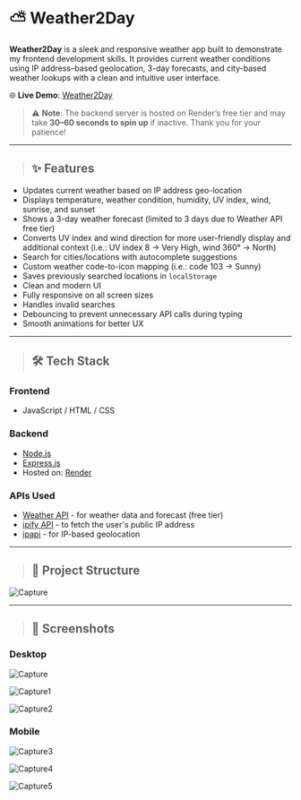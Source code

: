 # ⛅ Weather2Day

**Weather2Day** is a sleek and responsive weather app built to demonstrate my frontend development skills. 
It provides current weather conditions using IP address–based geolocation, 3-day forecasts, and city-based weather 
lookups with a clean and intuitive user interface.

🌐 **Live Demo**: [Weather2Day](https://zhouw9n.github.io/Weather2Day/)

> ⚠️ **Note**: The backend server is hosted on Render’s free tier and may take **30–60 seconds to spin up** if inactive.
Thank you for your patience!

---

> ## ✨ Features

- Updates current weather based on IP address geo-location
- Displays temperature, weather condition, humidity, UV index, wind, sunrise, and sunset
- Shows a 3-day weather forecast (limited to 3 days due to Weather API free tier)
- Converts UV index and wind direction for more user-friendly display and additional context
  (i.e.: UV index 8 -> Very High, wind 360° -> North)
- Search for cities/locations with autocomplete suggestions
- Custom weather code-to-icon mapping (i.e.: code 103 -> Sunny)
- Saves previously searched locations in `localStorage`
- Clean and modern UI
- Fully responsive on all screen sizes
- Handles invalid searches
- Debouncing to prevent unnecessary API calls during typing
- Smooth animations for better UX
  
---

> ## 🛠️ Tech Stack

### Frontend

- JavaScript / HTML / CSS

### Backend

- [Node.js](https://nodejs.org/)
- [Express.js](https://expressjs.com/)
- Hosted on: [Render](https://render.com/)

### APIs Used

- [Weather API](https://www.weatherapi.com/docs/) - for weather data and forecast (free tier)
- [ipify API](https://www.ipify.org/) - to fetch the user's public IP address
- [ipapi](https://ipapi.co/api/) - for IP-based geolocation

---

> ## 📁 Project Structure

![Capture](https://github.com/user-attachments/assets/972526b8-4157-4085-b477-79748d36ad2e)

---

> ## 📸 Screenshots

### Desktop
![Capture](https://github.com/user-attachments/assets/64a9d8ad-18bf-4ad3-b78c-0733535d99a8)

![Capture1](https://github.com/user-attachments/assets/0367ad4a-3bd2-4697-818d-99f4e3b82896)

![Capture2](https://github.com/user-attachments/assets/66c1acce-c021-4710-b034-e0c19cd515a1)

### Mobile
![Capture3](https://github.com/user-attachments/assets/acf3d1a3-f63c-499b-a9a8-f833ca909f21)

![Capture4](https://github.com/user-attachments/assets/fc42f191-1fba-4b82-979d-2f7cd38da042)

![Capture5](https://github.com/user-attachments/assets/632e6f8c-b91c-491d-8e2a-49f8681b1b95)
